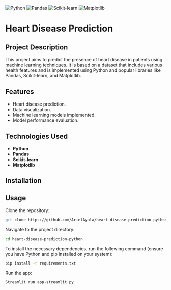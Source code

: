 ![Python](https://img.shields.io/badge/Python-3776AB?style=for-the-badge&logo=python&logoColor=white)
![Pandas](https://img.shields.io/badge/Pandas-150458?style=for-the-badge&logo=pandas&logoColor=white)
![Scikit-learn](https://img.shields.io/badge/Scikit--learn-F7931E?style=for-the-badge&logo=scikit-learn&logoColor=white)
![Matplotlib](https://img.shields.io/badge/Matplotlib-003B57?style=for-the-badge&logo=matplotlib&logoColor=white)

# Heart Disease Prediction

## Project Description

This project aims to predict the presence of heart disease in patients using machine learning techniques. It is based on a dataset that includes various health features and is implemented using Python and popular libraries like Pandas, Scikit-learn, and Matplotlib.

## Features

- Heart disease prediction.
- Data visualization.
- Machine learning models implemented.
- Model performance evaluation.

## Technologies Used

- **Python**
- **Pandas**
- **Scikit-learn**
- **Matplotlib**

## Installation

## Usage
Clone the repository:
```bash
git clone https://github.com/ArielAyala/heart-disease-prediction-python.git
```

Navigate to the project directory:
```bash
cd heart-disease-prediction-python
```

To install the necessary dependencies, run the following command (ensure you have Python and pip installed on your system):
```bash
pip install -r requirements.txt
```

Run the app:
```bash
Streamlit run app-streamlit.py
```

